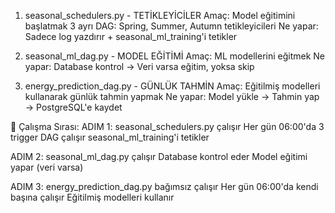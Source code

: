 1. seasonal_schedulers.py - TETİKLEYİCİLER
Amaç: Model eğitimini başlatmak
3 ayrı DAG: Spring, Summer, Autumn tetikleyicileri
Ne yapar: Sadece log yazdırır + seasonal_ml_training'i tetikler

2. seasonal_ml_dag.py - MODEL EĞİTİMİ
Amaç: ML modellerini eğitmek
Ne yapar: Database kontrol → Veri varsa eğitim, yoksa skip

3. energy_prediction_dag.py - GÜNLÜK TAHMİN
Amaç: Eğitilmiş modelleri kullanarak günlük tahmin yapmak
Ne yapar: Model yükle → Tahmin yap → PostgreSQL'e kaydet

🔄 Çalışma Sırası:
ADIM 1: seasonal_schedulers.py çalışır
Her gün 06:00'da 3 trigger DAG çalışır
seasonal_ml_training'i tetikler

ADIM 2: seasonal_ml_dag.py çalışır
Database kontrol eder
Model eğitimi yapar (veri varsa)

ADIM 3: energy_prediction_dag.py bağımsız çalışır
Her gün 06:00'da kendi başına çalışır
Eğitilmiş modelleri kullanır